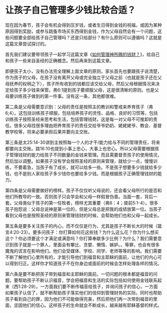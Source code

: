 # 让孩子自己管理多少钱比较合适？



<p>现在因为春节，孩子会有机会得到压岁钱，或者生日得到金钱的祝福，或因为某种原因得到奖励，或参与跳蚤市场买东西得到金钱，作为父母自然会有一个问题，这些问题要全部给孩子自己管理吗？还是只给部分？有什么原则可以遵循吗？这就是这篇文章尝试探讨的。</p>

<p>首先我们建议要带领孩子一起学习这篇文章《<a href="https://www.simai.life/node/27333">如何管理神所赐的钱财？</a>》，给自己和孩子一些来自圣经的正确概念。然后再来到这篇文章。</p>

<p>即便孩子太小，没有办法完全理解上面文章的原则，家长首先也要跟孩子说清楚，作为孩子的父母，在孩子没有离开父母或完全独立于父母之前（也就是孩子还在父母抚养的权柄之下），孩子所有收到的钱都应该交给父母，然后父母根据情况来决定给孩子多少钱来保管。弗6:1提到孩子要顺服父母，这是很清晰的原则。也是父母要训练孩子做到的第一件事。没有这一条，其他都很难。</p>

<p>第二条是父母需要意识到：父母的责任是按照主的教训和警戒来养育孩子（弗6;4）。这包括训练孩子顺服，包括培养孩子的灵性、品格、良好的习惯等，包括训练孩子按照圣经来思考和生活，包括管理钱财。这是每一对父母不可推卸的责任。很多父母找很多理由把养育孩子的责任交给爷爷奶奶、姥姥姥爷、教会、基督教学校等，将来必要承担后果并要向主交账。</p>

<p>第三条是太25:14-30讲到主按照每一个人的才干/能力给与不同的管理责任，将来都要向主交账。路16:10也提到小事上忠心，大事上也忠心。所以父母需要根据孩子管理钱财的能力给孩子不同数量的金钱来管理。而且需要督责孩子的使用情况，然后加以调整。如果孩子没有学会按照圣经的原则来管理，就给少一点，慢慢训练，不要着急，当孩子有了成长，就可以给多一些。不是孩子想要多少钱就给多少钱，也不是别人家给孩子多少钱你也要给多少钱。而是根据孩子正确管理钱财的能力。</p>

<p>第四条是父母需要做好的榜样。孩子不仅仅听父母说的，还会看父母所行的是否和他们所教导的一致。否则孩子只会学会和父母一样假冒伪善。当面一套，背后一套。父母类似于孩子的第一任牧者，榜样尤其重要（弗6：4；彼前5:1-4）。很多孩子抱怨说：父母总说神是第一位的，但是父母总是把我的成绩放第一位。当孩子看到父母也是按照圣经的原则来管理钱财的时候，会帮助他们也和父母一起成长。</p>

<p>第五条是要多关注孩子的内心，而不仅仅是行为，尤其是孩子不断长大的时候（箴言4:20-23）。要多问孩子：你打算如何花这些钱？为什么这么花？你为什么想买这个？你必须要这个才满足或满意吗？你打算奉献多少比例？为什么？我们需要意识到孩子就是一个罪人，里面会有攀比、贪婪、懒惰、嫉妒。。等罪，也会有很多魔鬼的谎言在影响他们。他们会受媒体、学校、同学、老师等等的影响。我们需要不断了解他们心里所有的，才能引导他们到福音和主耶稣的面前，让他们的内心可以得到归正。这样你才知道孩子不在你身边或面前的时候会怎样处理各样的情况。</p>

<p>第六条是要不断把孩子带到福音和主耶稣的面前。一切问题的根本都是福音的问题。要帮助孩子不断认识福音，学会把福音和生活的实际包括如何使用金钱联系起来（西1:28-29）。一方面我们要不断传福音给孩子，并询问孩子的信心，一方面如果孩子认信了，就不断帮助孩子落实他们的信仰到管理财务的实际。同时也帮助孩子看到自己的罪，因为他们不可能做得完美，然后把他们再一次带到福音的里面，坚固他们的信心。这样孩子的生命就会不断成长，越来越有耶稣基督的样式。</p>
